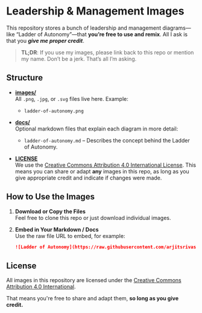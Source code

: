 # Leadership & Management Images

This repository stores a bunch of leadership and management diagrams—like “Ladder of Autonomy”—that **you’re free to use and remix**. All I ask is that you **_give me proper credit_**. 

> **TL;DR**: If you use my images, please link back to this repo or mention my name. Don’t be a jerk. That’s all I’m asking.

## Structure

- **[images/](images/)**  
  All `.png`, `.jpg`, or `.svg` files live here. Example:  
  - `ladder-of-autonomy.png`
  
- **[docs/](docs/)**  
  Optional markdown files that explain each diagram in more detail:
  - `ladder-of-autonomy.md` – Describes the concept behind the Ladder of Autonomy.  

- **[LICENSE](LICENSE)**  
  We use the [Creative Commons Attribution 4.0 International License](https://creativecommons.org/licenses/by/4.0/). This means you can share or adapt **any** images in this repo, as long as you give appropriate credit and indicate if changes were made.

## How to Use the Images

1. **Download or Copy the Files**  
   Feel free to clone this repo or just download individual images.

2. **Embed in Your Markdown / Docs**  
   Use the raw file URL to embed, for example:

   ```markdown
   ![Ladder of Autonomy](https://raw.githubusercontent.com/arjitsrivastava/leadership-images/main/images/ladder-of-autonomy.png)

## License

All images in this repository are licensed under the
[Creative Commons Attribution 4.0 International](LICENSE.md).

That means you're free to share and adapt them, **so long as you give credit.**

